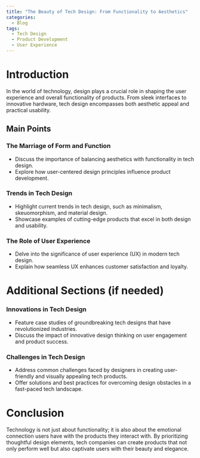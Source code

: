 ```yaml
---
title: "The Beauty of Tech Design: From Functionality to Aesthetics"
categories:
  - Blog
tags:
  - Tech Design
  - Product Development
  - User Experience
---
```


# Introduction
In the world of technology, design plays a crucial role in shaping the user experience and overall functionality of products. From sleek interfaces to innovative hardware, tech design encompasses both aesthetic appeal and practical usability.

## Main Points
### The Marriage of Form and Function
- Discuss the importance of balancing aesthetics with functionality in tech design.
- Explore how user-centered design principles influence product development.

### Trends in Tech Design
- Highlight current trends in tech design, such as minimalism, skeuomorphism, and material design.
- Showcase examples of cutting-edge products that excel in both design and usability.

### The Role of User Experience
- Delve into the significance of user experience (UX) in modern tech design.
- Explain how seamless UX enhances customer satisfaction and loyalty.

# Additional Sections (if needed)
### Innovations in Tech Design
- Feature case studies of groundbreaking tech designs that have revolutionized industries.
- Discuss the impact of innovative design thinking on user engagement and product success.

### Challenges in Tech Design
- Address common challenges faced by designers in creating user-friendly and visually appealing tech products.
- Offer solutions and best practices for overcoming design obstacles in a fast-paced tech landscape.

# Conclusion
Technology is not just about functionality; it is also about the emotional connection users have with the products they interact with. By prioritizing thoughtful design elements, tech companies can create products that not only perform well but also captivate users with their beauty and elegance.